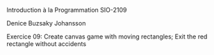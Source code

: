 Introduction à la Programmation SIO-2109

Denice Buzsaky Johansson

Exercice 09: 
Create canvas game with moving rectangles; Exit the red rectangle without accidents
